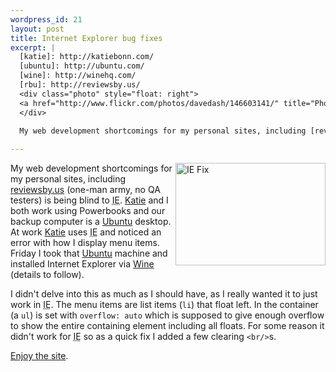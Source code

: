 ```yaml
--- 
wordpress_id: 21
layout: post
title: Internet Explorer bug fixes
excerpt: |
  [katie]: http://katiebonn.com/
  [ubuntu]: http://ubuntu.com/
  [wine]: http://winehq.com/
  [rbu]: http://reviewsby.us/
  <div class="photo" style="float: right">
  <a href="http://www.flickr.com/photos/davedash/146603141/" title="Photo Sharing"><img src="http://static.flickr.com/56/146603141_fe6dcb20b4_m.jpg" width="240" height="164" alt="IE Fix" /></a>
  </div>
  
  My web development shortcomings for my personal sites, including [reviewsby.us][rbu] (one-man army, no QA testers) is being blind to <acronym title="Internet Explorer">IE</acronym>.  [Katie] and I both work using Powerbooks and our backup computer is a [Ubuntu] desktop.  At work [Katie] uses <acronym title="Internet Explorer">IE</acronym> and noticed an error with how I display menu items.  Friday I took that [Ubuntu] machine and installed Internet Explorer via [Wine][] (details to follow).

---
```

[katie]: http://katiebonn.com/
[ubuntu]: http://ubuntu.com/
[wine]: http://winehq.com/
[rbu]: http://reviewsby.us/
<div class="photo" style="float: right">
<a href="http://www.flickr.com/photos/davedash/146603141/" title="Photo Sharing"><img src="http://static.flickr.com/56/146603141_fe6dcb20b4_m.jpg" width="240" height="164" alt="IE Fix" /></a>
</div>

My web development shortcomings for my personal sites, including [reviewsby.us][rbu] (one-man army, no QA testers) is being blind to <acronym title="Internet Explorer">IE</acronym>.  [Katie] and I both work using Powerbooks and our backup computer is a [Ubuntu] desktop.  At work [Katie] uses <acronym title="Internet Explorer">IE</acronym> and noticed an error with how I display menu items.  Friday I took that [Ubuntu] machine and installed Internet Explorer via [Wine][] (details to follow).

I didn't delve into this as much as I should have, as I really wanted it to just work in <acronym title="Internet Explorer">IE</acronym>.  The menu items are list items (`li`) that float left.  In the container (a `ul`) is set with `overflow: auto` which is supposed to give enough overflow to show the entire containing element including all floats.  For some reason it didn't work for <acronym title="Internet Explorer">IE</acronym> so as a quick fix I added a few clearing `<br/>`s.

[Enjoy the site][rbu].
